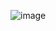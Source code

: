 ![image](https://cdn.discordapp.com/attachments/1306991901341257741/1309700416807899186/1732321725322.jpg?ex=67428910&is=67413790&hm=22267494b409bc8f8ff6fa3d11130fb01adf93941d02998255d9916558109f25&)
